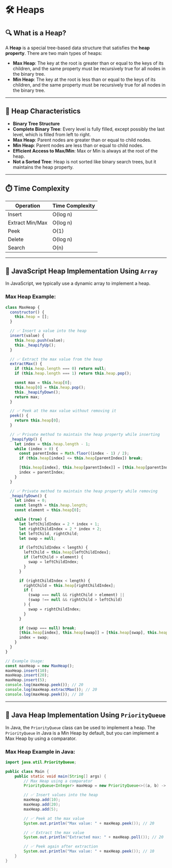 # 🛠️ Heaps

## 🔍 What is a Heap?

A **Heap** is a special tree-based data structure that satisfies the **heap property**. There are two main types of heaps:

- **Max Heap**: The key at the root is greater than or equal to the keys of its children, and the same property must be recursively true for all nodes in the binary tree.
- **Min Heap**: The key at the root is less than or equal to the keys of its children, and the same property must be recursively true for all nodes in the binary tree.

---

## 🧠 Heap Characteristics

- **Binary Tree Structure**
- **Complete Binary Tree**: Every level is fully filled, except possibly the last level, which is filled from left to right.
- **Max Heap**: Parent nodes are greater than or equal to child nodes.
- **Min Heap**: Parent nodes are less than or equal to child nodes.
- **Efficient Access to Max/Min**: Max or Min is always at the root of the heap.
- **Not a Sorted Tree**: Heap is not sorted like binary search trees, but it maintains the heap property.

---

## ⏱️ Time Complexity

| Operation       | Time Complexity   |
|-----------------|-------------------|
| Insert          | O(log n)          |
| Extract Min/Max | O(log n)          |
| Peek            | O(1)              |
| Delete          | O(log n)          |
| Search          | O(n)              |

---

## 🔪 JavaScript Heap Implementation Using `Array`

In JavaScript, we typically use a dynamic array to implement a heap.

### Max Heap Example:

```js
class MaxHeap {
  constructor() {
    this.heap = [];
  }

  // ✅ Insert a value into the heap
  insert(value) {
    this.heap.push(value);
    this._heapifyUp();
  }

  // ✅ Extract the max value from the heap
  extractMax() {
    if (this.heap.length === 0) return null;
    if (this.heap.length === 1) return this.heap.pop();

    const max = this.heap[0];
    this.heap[0] = this.heap.pop();
    this._heapifyDown();
    return max;
  }

  // ✅ Peek at the max value without removing it
  peek() {
    return this.heap[0];
  }

  // ✅ Private method to maintain the heap property while inserting
  _heapifyUp() {
    let index = this.heap.length - 1;
    while (index > 0) {
      const parentIndex = Math.floor((index - 1) / 2);
      if (this.heap[index] <= this.heap[parentIndex]) break;

      [this.heap[index], this.heap[parentIndex]] = [this.heap[parentIndex], this.heap[index]];
      index = parentIndex;
    }
  }

  // ✅ Private method to maintain the heap property while removing
  _heapifyDown() {
    let index = 0;
    const length = this.heap.length;
    const element = this.heap[0];

    while (true) {
      let leftChildIndex = 2 * index + 1;
      let rightChildIndex = 2 * index + 2;
      let leftChild, rightChild;
      let swap = null;

      if (leftChildIndex < length) {
        leftChild = this.heap[leftChildIndex];
        if (leftChild > element) {
          swap = leftChildIndex;
        }
      }

      if (rightChildIndex < length) {
        rightChild = this.heap[rightChildIndex];
        if (
          (swap === null && rightChild > element) ||
          (swap !== null && rightChild > leftChild)
        ) {
          swap = rightChildIndex;
        }
      }

      if (swap === null) break;
      [this.heap[index], this.heap[swap]] = [this.heap[swap], this.heap[index]];
      index = swap;
    }
  }
}

// Example Usage:
const maxHeap = new MaxHeap();
maxHeap.insert(10);
maxHeap.insert(20);
maxHeap.insert(5);
console.log(maxHeap.peek()); // 20
console.log(maxHeap.extractMax()); // 20
console.log(maxHeap.peek()); // 10
```
---

## 🔪 Java Heap Implementation Using `PriorityQueue`

In Java, the `PriorityQueue` class can be used to implement a heap. The `PriorityQueue` in Java is a Min Heap by default, but you can implement a Max Heap by using a comparator.

### Max Heap Example in Java:

```java
import java.util.PriorityQueue;

public class Main {
    public static void main(String[] args) {
        // Max Heap using a comparator
        PriorityQueue<Integer> maxHeap = new PriorityQueue<>((a, b) -> b - a);

        // ✅ Insert values into the heap
        maxHeap.add(10);
        maxHeap.add(20);
        maxHeap.add(5);

        // ✅ Peek at the max value
        System.out.println("Max value: " + maxHeap.peek()); // 20

        // ✅ Extract the max value
        System.out.println("Extracted max: " + maxHeap.poll()); // 20

        // ✅ Peek again after extraction
        System.out.println("Max value: " + maxHeap.peek()); // 10
    }
}


